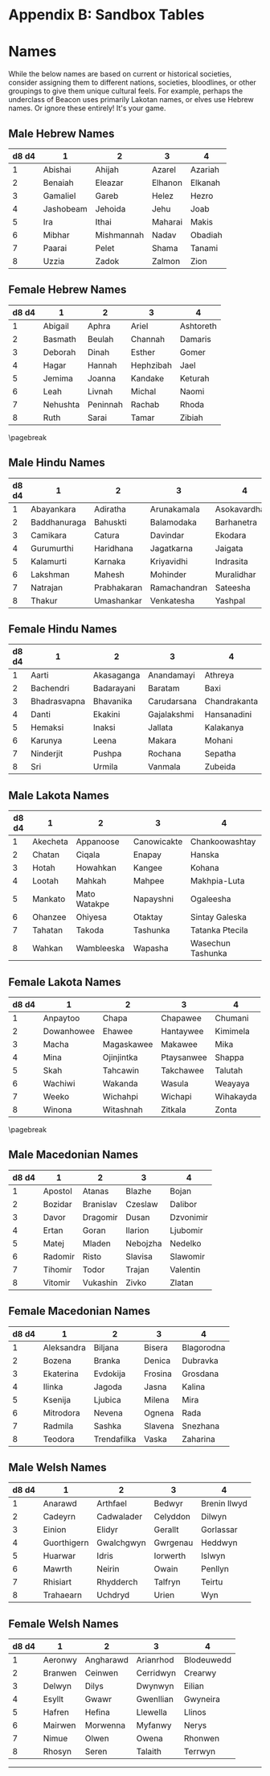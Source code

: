 # Appendix B: Sandbox Tables

# Names

While the below names are based on current or historical societies, consider assigning them to different nations, societies, bloodlines, or other groupings to give them unique cultural feels. For example, perhaps the underclass of Beacon uses primarily Lakotan names, or elves use Hebrew names. Or ignore these entirely! It's your game.

## Male Hebrew Names

| d8 d4 |    1    |    2    |    3    |    4    |
|-------|---------|---------|---------|---------|
|   1   | Abishai | Ahijah | Azarel | Azariah |
|   2   | Benaiah | Eleazar | Elhanon | Elkanah |
|   3   | Gamaliel | Gareb | Helez | Hezro |
|   4   | Jashobeam | Jehoida | Jehu | Joab |
|   5   | Ira | Ithai | Maharai | Makis |
|   6   | Mibhar | Mishmannah | Nadav | Obadiah |
|   7   | Paarai | Pelet | Shama | Tanami |
|   8   | Uzzia | Zadok | Zalmon | Zion |


## Female Hebrew Names

| d8 d4 |    1    |    2    |    3    |    4    |
|-------|---------|---------|---------|---------|
|   1   | Abigail | Aphra | Ariel | Ashtoreth |
|   2   | Basmath | Beulah | Channah | Damaris |
|   3   | Deborah | Dinah | Esther | Gomer |
|   4   | Hagar | Hannah | Hephzibah | Jael |
|   5   | Jemima | Joanna | Kandake | Keturah |
|   6   | Leah | Livnah | Michal | Naomi |
|   7   | Nehushta | Peninnah | Rachab | Rhoda |
|   8   | Ruth | Sarai | Tamar | Zibiah |

\pagebreak

## Male Hindu Names

| d8 d4 |    1    |    2    |    3    |    4    |
|-------|---------|---------|---------|---------|
|   1   | Abayankara | Adiratha | Arunakamala | Asokavardhana |
|   2   | Baddhanuraga | Bahuskti | Balamodaka | Barhanetra |
|   3   | Camikara | Catura | Davindar | Ekodara |
|   4   | Gurumurthi | Haridhana | Jagatkarna | Jaigata |
|   5   | Kalamurti | Karnaka | Kriyavidhi | Indrasita |
|   6   | Lakshman | Mahesh | Mohinder | Muralidhar |
|   7   | Natrajan | Prabhakaran | Ramachandran | Sateesha |
|   8   | Thakur | Umashankar | Venkatesha | Yashpal |

## Female Hindu Names

| d8 d4 |    1    |    2    |    3    |    4    |
|-------|---------|---------|---------|---------|
|   1   | Aarti | Akasaganga | Anandamayi | Athreya |
|   2   | Bachendri | Badarayani | Baratam | Baxi |
|   3   | Bhadrasvapna | Bhavanika | Carudarsana | Chandrakanta |
|   4   | Danti | Ekakini | Gajalakshmi | Hansanadini |
|   5   | Hemaksi | Inaksi | Jallata | Kalakanya |
|   6   | Karunya | Leena | Makara | Mohani |
|   7   | Ninderjit | Pushpa | Rochana | Sepatha |
|   8   | Sri | Urmila | Vanmala | Zubeida |

## Male Lakota Names

| d8 d4 |    1    |    2    |    3    |    4    |
|-------|---------|---------|---------|---------|
|   1   | Akecheta | Appanoose | Canowicakte | Chankoowashtay |
|   2   | Chatan | Ciqala | Enapay | Hanska |
|   3   | Hotah | Howahkan | Kangee | Kohana |
|   4   | Lootah | Mahkah | Mahpee | Makhpia-Luta |
|   5   | Mankato | Mato Watakpe | Napayshni | Ogaleesha |
|   6   | Ohanzee | Ohiyesa | Otaktay | Sintay Galeska |
|   7   | Tahatan | Takoda | Tashunka | Tatanka Ptecila |
|   8   | Wahkan | Wambleeska | Wapasha | Wasechun Tashunka |

## Female Lakota Names

| d8 d4 |    1    |    2    |    3    |    4    |
|-------|---------|---------|---------|---------|
|   1   | Anpaytoo | Chapa | Chapawee | Chumani |
|   2   | Dowanhowee | Ehawee | Hantaywee | Kimimela |
|   3   | Macha | Magaskawee | Makawee | Mika |
|   4   | Mina | Ojinjintka | Ptaysanwee | Shappa |
|   5   | Skah | Tahcawin | Takchawee | Talutah |
|   6   | Wachiwi | Wakanda | Wasula | Weayaya |
|   7   | Weeko | Wichahpi | Wichapi | Wihakayda |
|   8   | Winona | Witashnah | Zitkala | Zonta |

\pagebreak

## Male Macedonian Names

| d8 d4 |    1    |    2    |    3    |    4    |
|-------|---------|---------|---------|---------|
|   1   | Apostol | Atanas | Blazhe | Bojan |
|   2   | Bozidar | Branislav | Czeslaw | Dalibor |
|   3   | Davor | Dragomir | Dusan | Dzvonimir |
|   4   | Ertan | Goran | Ilarion | Ljubomir |
|   5   | Matej | Mladen | Nebojzha | Nedelko |
|   6   | Radomir | Risto | Slavisa | Slawomir |
|   7   | Tihomir | Todor | Trajan | Valentin |
|   8   | Vitomir | Vukashin | Zivko | Zlatan |

## Female Macedonian Names

| d8 d4 |    1    |    2    |    3    |    4    |
|-------|---------|---------|---------|---------|
|   1   | Aleksandra | Biljana | Bisera | Blagorodna |
|   2   | Bozena | Branka | Denica | Dubravka |
|   3   | Ekaterina | Evdokija | Frosina | Grosdana |
|   4   | Ilinka | Jagoda | Jasna | Kalina |
|   5   | Ksenija | Ljubica | Milena | Mira |
|   6   | Mitrodora | Nevena | Ognena | Rada |
|   7   | Radmila | Sashka | Slavena | Snezhana |
|   8   | Teodora | Trendafilka | Vaska | Zaharina |

## Male Welsh Names

| d8 d4 |    1    |    2    |    3    |    4    |
|-------|---------|---------|---------|---------|
|   1   | Anarawd | Arthfael | Bedwyr | Brenin llwyd |
|   2   | Cadeyrn | Cadwalader | Celyddon | Dilwyn |
|   3   | Einion | Elidyr | Gerallt | Gorlassar |
|   4   | Guorthigern | Gwalchgwyn | Gwrgenau | Heddwyn |
|   5   | Huarwar | Idris | Iorwerth | Islwyn |
|   6   | Mawrth | Neirin | Owain | Penllyn |
|   7   | Rhisiart | Rhydderch | Talfryn | Teirtu |
|   8   | Trahaearn | Uchdryd | Urien | Wyn |

## Female Welsh Names

| d8 d4 |    1    |    2    |    3    |    4    |
|-------|---------|---------|---------|---------|
|   1   | Aeronwy | Angharawd | Arianrhod | Blodeuwedd |
|   2   | Branwen | Ceinwen | Cerridwyn | Crearwy |
|   3   | Delwyn | Dilys | Dwynwyn | Eilian |
|   4   | Esyllt | Gwawr | Gwenllian | Gwyneira |
|   5   | Hafren | Hefina | Llewella | Llinos |
|   6   | Mairwen | Morwenna | Myfanwy | Nerys |
|   7   | Nimue | Olwen | Owena | Rhonwen |
|   8   | Rhosyn | Seren | Talaith | Terrwyn |

* * * * * * * * * * * * * * * * * * * * * * * * * * * * * * * * * * * * * * * *
